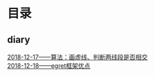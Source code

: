 # 目录

## diary
[2018-12-17——算法：画虚线、判断两线段是否相交](https://github.com/snsart/blog/blob/master/diary/2018.12.17.md)<br>
[2018-12-18——egret框架优点](https://github.com/snsart/blog/blob/master/diary/2018.12.18.md)<br>

